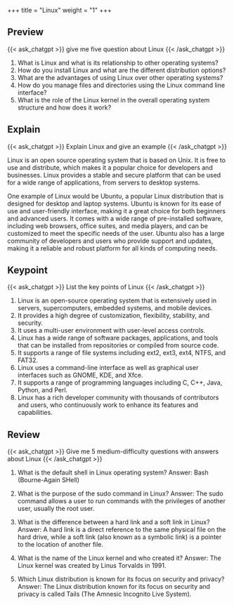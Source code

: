 +++
title = "Linux"
weight = "1"
+++
## Preview
{{< ask_chatgpt >}}
give me five question about Linux
{{< /ask_chatgpt >}}



1. What is Linux and what is its relationship to other operating systems?
2. How do you install Linux and what are the different distribution options?
3. What are the advantages of using Linux over other operating systems?
4. How do you manage files and directories using the Linux command line interface?
5. What is the role of the Linux kernel in the overall operating system structure and how does it work?   

## Explain
{{< ask_chatgpt >}}
Explain Linux and give an example
{{< /ask_chatgpt >}}



Linux is an open source operating system that is based on Unix. It is free to use and distribute, which makes it a popular choice for developers and businesses. Linux provides a stable and secure platform that can be used for a wide range of applications, from servers to desktop systems.

One example of Linux would be Ubuntu, a popular Linux distribution that is designed for desktop and laptop systems. Ubuntu is known for its ease of use and user-friendly interface, making it a great choice for both beginners and advanced users. It comes with a wide range of pre-installed software, including web browsers, office suites, and media players, and can be customized to meet the specific needs of the user. Ubuntu also has a large community of developers and users who provide support and updates, making it a reliable and robust platform for all kinds of computing needs.   

## Keypoint
{{< ask_chatgpt >}}
List the key points of Linux
{{< /ask_chatgpt >}}



1. Linux is an open-source operating system that is extensively used in servers, supercomputers, embedded systems, and mobile devices.
2. It provides a high degree of customization, flexibility, stability, and security.
3. It uses a multi-user environment with user-level access controls.
4. Linux has a wide range of software packages, applications, and tools that can be installed from repositories or compiled from source code.
5. It supports a range of file systems including ext2, ext3, ext4, NTFS, and FAT32.
6. Linux uses a command-line interface as well as graphical user interfaces such as GNOME, KDE, and Xfce.
7. It supports a range of programming languages including C, C++, Java, Python, and Perl.
8. Linux has a rich developer community with thousands of contributors and users, who continuously work to enhance its features and capabilities.   

## Review
{{< ask_chatgpt >}}
Give me 5 medium-difficulty questions with answers about Linux
{{< /ask_chatgpt >}}



1. What is the default shell in Linux operating system?
Answer: Bash (Bourne-Again SHell)

2. What is the purpose of the sudo command in Linux?
Answer: The sudo command allows a user to run commands with the privileges of another user, usually the root user.

3. What is the difference between a hard link and a soft link in Linux?
Answer: A hard link is a direct reference to the same physical file on the hard drive, while a soft link (also known as a symbolic link) is a pointer to the location of another file.

4. What is the name of the Linux kernel and who created it?
Answer: The Linux kernel was created by Linus Torvalds in 1991.

5. Which Linux distribution is known for its focus on security and privacy?
Answer: The Linux distribution known for its focus on security and privacy is called Tails (The Amnesic Incognito Live System).   


